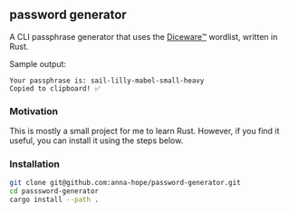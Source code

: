 ## password generator

A CLI passphrase generator that uses the [Diceware™](https://theworld.com/~reinhold/diceware.html) wordlist, written in Rust.

Sample output:
```
Your passphrase is: sail-lilly-mabel-small-heavy
Copied to clipboard! ✅
```

### Motivation

This is mostly a small project for me to learn Rust. However, if you find it useful, you can install it using the steps below. 

### Installation

```bash
git clone git@github.com:anna-hope/password-generator.git
cd passsword-generator
cargo install --path .
```


